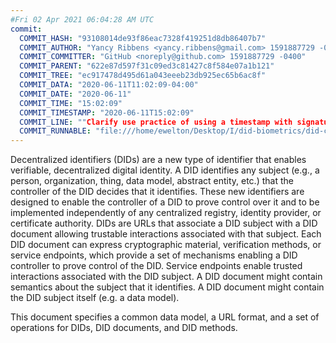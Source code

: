 ```yaml
---
#Fri 02 Apr 2021 06:04:28 AM UTC
commit:
  COMMIT_HASH: "93108014de93f86eac7328f419251d8db86407b7"
  COMMIT_AUTHOR: "Yancy Ribbens <yancy.ribbens@gmail.com> 1591887729 -0500"
  COMMIT_COMMITTER: "GitHub <noreply@github.com> 1591887729 -0400"
  COMMIT_PARENT: "622e87d597f31c09ed3c81427c8f584e07a1b121"
  COMMIT_TREE: "ec917478d495d61a043eeeb23db925ec65b6ac8f"
  COMMIT_DATA: "2020-06-11T11:02:09-04:00"
  COMMIT_DATE: "2020-06-11"
  COMMIT_TIME: "15:02:09"
  COMMIT_TIMESTAMP: "2020-06-11T15:02:09"
  COMMIT_LINE: ""Clarify use practice of using a timestamp with signatures."
  COMMIT_RUNNABLE: "file:///home/ewelton/Desktop/I/did-biometrics/did-core-dataset/analysis/gitinfo/93108014de93f86eac7328f419251d8db86407b7/snapshot/index.html"
---
```


<section id="abstract">
<p>
<a>Decentralized identifiers</a> (DIDs) are a new type of identifier that
enables verifiable, decentralized digital identity. A <a>DID</a> identifies any
subject (e.g., a person, organization, thing, data model, abstract entity, etc.)
that the controller of the <a>DID</a> decides that it identifies. These new
identifiers are designed to enable the controller of a <a>DID</a> to prove
control over it and to be implemented independently of any centralized registry,
identity provider, or certificate authority. <a>DID</a>s are URLs that associate
a <a>DID subject</a> with a <a>DID document</a> allowing trustable interactions
associated with that subject. Each <a>DID document</a> can express cryptographic
material, verification methods, or <a>service endpoints</a>, which provide a set
of mechanisms enabling a <a>DID controller</a> to prove control of the
<a>DID</a>. <a>Service endpoints</a> enable trusted interactions associated with
the <a>DID subject</a>. A <a>DID document</a> might contain semantics about the
subject that it identifies. A <a>DID document</a> might contain the <a>DID
subject</a> itself (e.g. a data model).
    </p>
<p>
This document specifies a common data model, a URL format, and a set of
operations for <a>DIDs</a>, <a>DID documents</a>, and <a>DID methods</a>.
    </p>
</section>
